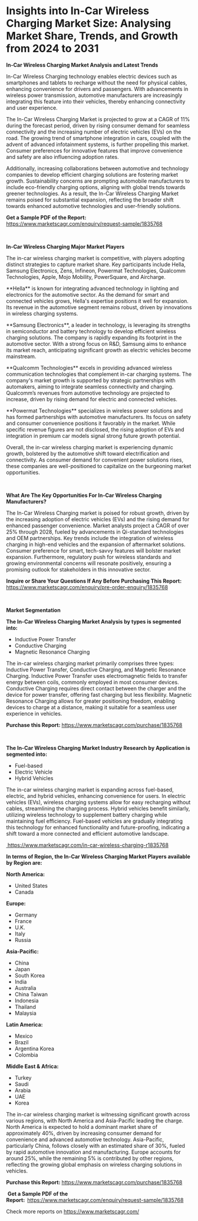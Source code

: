 <p><h1>Insights into In-Car Wireless Charging Market Size: Analysing Market Share, Trends, and Growth from 2024 to 2031</h1></p><p><strong>In-Car Wireless Charging Market Analysis and Latest Trends</strong></p>
<p><p>In-Car Wireless Charging technology enables electric devices such as smartphones and tablets to recharge without the need for physical cables, enhancing convenience for drivers and passengers. With advancements in wireless power transmission, automotive manufacturers are increasingly integrating this feature into their vehicles, thereby enhancing connectivity and user experience.</p><p>The In-Car Wireless Charging Market is projected to grow at a CAGR of 11% during the forecast period, driven by rising consumer demand for seamless connectivity and the increasing number of electric vehicles (EVs) on the road. The growing trend of smartphone integration in cars, coupled with the advent of advanced infotainment systems, is further propelling this market. Consumer preferences for innovative features that improve convenience and safety are also influencing adoption rates.</p><p>Additionally, increasing collaborations between automotive and technology companies to develop efficient charging solutions are fostering market growth. Sustainability concerns are prompting automobile manufacturers to include eco-friendly charging options, aligning with global trends towards greener technologies. As a result, the In-Car Wireless Charging Market remains poised for substantial expansion, reflecting the broader shift towards enhanced automotive technologies and user-friendly solutions.</p></p>
<p><strong>Get a Sample PDF of the Report:&nbsp;</strong> <a href="https://www.marketscagr.com/enquiry/request-sample/1835768?utm_campaign=1902&utm_medium=2&utm_source=Github&utm_content=ia&utm_term=31122024&utm_id=in-car-wireless-charging">https://www.marketscagr.com/enquiry/request-sample/1835768</a></p>
<p>&nbsp;</p>
<p><strong>In-Car Wireless Charging Major Market Players</strong></p>
<p><p>The in-car wireless charging market is competitive, with players adopting distinct strategies to capture market share. Key participants include Hella, Samsung Electronics, Zens, Infineon, Powermat Technologies, Qualcomm Technologies, Apple, Mojo Mobility, PowerSquare, and Aircharge.</p><p>**Hella** is known for integrating advanced technology in lighting and electronics for the automotive sector. As the demand for smart and connected vehicles grows, Hella's expertise positions it well for expansion. Its revenue in the automotive segment remains robust, driven by innovations in wireless charging systems.</p><p>**Samsung Electronics**, a leader in technology, is leveraging its strengths in semiconductor and battery technology to develop efficient wireless charging solutions. The company is rapidly expanding its footprint in the automotive sector. With a strong focus on R&D, Samsung aims to enhance its market reach, anticipating significant growth as electric vehicles become mainstream.</p><p>**Qualcomm Technologies** excels in providing advanced wireless communication technologies that complement in-car charging systems. The company's market growth is supported by strategic partnerships with automakers, aiming to integrate seamless connectivity and charging. Qualcomm’s revenues from automotive technology are projected to increase, driven by rising demand for electric and connected vehicles.</p><p>**Powermat Technologies** specializes in wireless power solutions and has formed partnerships with automotive manufacturers. Its focus on safety and consumer convenience positions it favorably in the market. While specific revenue figures are not disclosed, the rising adoption of EVs and integration in premium car models signal strong future growth potential.</p><p>Overall, the in-car wireless charging market is experiencing dynamic growth, bolstered by the automotive shift toward electrification and connectivity. As consumer demand for convenient power solutions rises, these companies are well-positioned to capitalize on the burgeoning market opportunities.</p></p>
<p>&nbsp;</p>
<p><strong>What Are The Key Opportunities For In-Car Wireless Charging Manufacturers?</strong></p>
<p><p>The In-Car Wireless Charging market is poised for robust growth, driven by the increasing adoption of electric vehicles (EVs) and the rising demand for enhanced passenger convenience. Market analysts project a CAGR of over 25% through 2028, fueled by advancements in Qi-standard technologies and OEM partnerships. Key trends include the integration of wireless charging in high-end vehicles and the expansion of aftermarket solutions. Consumer preference for smart, tech-savvy features will bolster market expansion. Furthermore, regulatory push for wireless standards and growing environmental concerns will resonate positively, ensuring a promising outlook for stakeholders in this innovative sector.</p></p>
<p><strong>Inquire or Share Your Questions If Any Before Purchasing This Report:</strong> <a href="https://www.marketscagr.com/enquiry/pre-order-enquiry/1835768?utm_campaign=1902&utm_medium=2&utm_source=Github&utm_content=ia&utm_term=31122024&utm_id=in-car-wireless-charging">https://www.marketscagr.com/enquiry/pre-order-enquiry/1835768</a></p>
<p>&nbsp;</p>
<p><strong>Market Segmentation</strong></p>
<p><strong>The In-Car Wireless Charging Market Analysis by types is segmented into:</strong></p>
<p><ul><li>Inductive Power Transfer</li><li>Conductive Charging</li><li>Magnetic Resonance Charging</li></ul></p>
<p><p>The in-car wireless charging market primarily comprises three types: Inductive Power Transfer, Conductive Charging, and Magnetic Resonance Charging. Inductive Power Transfer uses electromagnetic fields to transfer energy between coils, commonly employed in most consumer devices. Conductive Charging requires direct contact between the charger and the device for power transfer, offering fast charging but less flexibility. Magnetic Resonance Charging allows for greater positioning freedom, enabling devices to charge at a distance, making it suitable for a seamless user experience in vehicles.</p></p>
<p><strong>Purchase this Report:&nbsp;</strong><a href="https://www.marketscagr.com/purchase/1835768?utm_campaign=1902&utm_medium=2&utm_source=Github&utm_content=ia&utm_term=31122024&utm_id=in-car-wireless-charging">https://www.marketscagr.com/purchase/1835768</a></p>
<p>&nbsp;</p>
<p><strong>The In-Car Wireless Charging Market Industry Research by Application is segmented into:</strong></p>
<p><ul><li>Fuel-based</li><li>Electric Vehicle</li><li>Hybrid Vehicles</li></ul></p>
<p><p>The in-car wireless charging market is expanding across fuel-based, electric, and hybrid vehicles, enhancing convenience for users. In electric vehicles (EVs), wireless charging systems allow for easy recharging without cables, streamlining the charging process. Hybrid vehicles benefit similarly, utilizing wireless technology to supplement battery charging while maintaining fuel efficiency. Fuel-based vehicles are gradually integrating this technology for enhanced functionality and future-proofing, indicating a shift toward a more connected and efficient automotive landscape.</p></p>
<p><a href="https://www.marketscagr.com/in-car-wireless-charging-r1835768?utm_campaign=1902&utm_medium=2&utm_source=Github&utm_content=ia&utm_term=31122024&utm_id=in-car-wireless-charging">&nbsp;https://www.marketscagr.com/in-car-wireless-charging-r1835768</a></p>
<p><strong>In terms of Region, the In-Car Wireless Charging Market Players available by Region are:</strong></p>
<p>
    <p> <strong> North America: </strong>
        <ul>
            <li>United States</li>
            <li>Canada</li>
        </ul>
        </p> 
    <p> <strong> Europe: </strong>
        <ul>
            <li>Germany</li>
            <li>France</li>
            <li>U.K.</li>
            <li>Italy</li>
            <li>Russia</li>
        </ul>
        </p> 
    <p> <strong> Asia-Pacific: </strong>
        <ul>
            <li>China</li>
            <li>Japan</li>
            <li>South Korea</li>
            <li>India</li>
            <li>Australia</li>
            <li>China Taiwan</li>
            <li>Indonesia</li>
            <li>Thailand</li>
            <li>Malaysia</li>
        </ul>
        </p> 
    <p> <strong> Latin America: </strong>
        <ul>
            <li>Mexico</li>
            <li>Brazil</li>
            <li>Argentina Korea</li>
            <li>Colombia</li>
        </ul>
        </p> 
    <p> <strong> Middle East & Africa: </strong>
        <ul>
            <li>Turkey</li>
            <li>Saudi</li>
            <li>Arabia</li>
            <li>UAE</li>
            <li>Korea</li>
        </ul>
    </p>
    </p>
<p><p>The in-car wireless charging market is witnessing significant growth across various regions, with North America and Asia-Pacific leading the charge. North America is expected to hold a dominant market share of approximately 40%, driven by increasing consumer demand for convenience and advanced automotive technology. Asia-Pacific, particularly China, follows closely with an estimated share of 30%, fueled by rapid automotive innovation and manufacturing. Europe accounts for around 25%, while the remaining 5% is contributed by other regions, reflecting the growing global emphasis on wireless charging solutions in vehicles.</p></p>
<p><strong>Purchase this Report: </strong><a href="https://www.marketscagr.com/purchase/1835768?utm_campaign=1902&utm_medium=2&utm_source=Github&utm_content=ia&utm_term=31122024&utm_id=in-car-wireless-charging">https://www.marketscagr.com/purchase/1835768</a></p>
<p>&nbsp;<strong>Get a Sample PDF of the Report:&nbsp;&nbsp;</strong><a href="https://www.marketscagr.com/enquiry/request-sample/1835768?utm_campaign=1902&utm_medium=2&utm_source=Github&utm_content=ia&utm_term=31122024&utm_id=in-car-wireless-charging">https://www.marketscagr.com/enquiry/request-sample/1835768</a></p>
<p><strong></strong></p>
<p>Check more reports on <a href="https://www.marketscagr.com/?utm_campaign=1902&utm_medium=2&utm_source=Github&utm_content=ia&utm_term=31122024&utm_id=in-car-wireless-charging">https://www.marketscagr.com/</a></p>